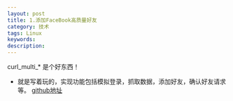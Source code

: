 ```yaml
---
layout: post
title: 1.添加FaceBook高质量好友
category: 技术
tags: Linux
keywords: 
description:
---
```

curl_multi_* 是个好东西！
* 就是写着玩的，实现功能包括模拟登录，抓取数据，添加好友，确认好友请求等。
[github地址](https://github.com/codergma/FaceBook)
